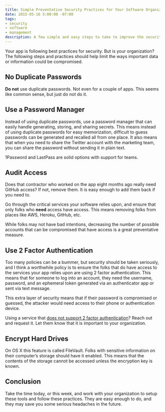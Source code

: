 ```yaml
---
title: Simple Preventative Security Practices for Your Software Organization
date: 2015-05-16 5:00:00 -07:00
tags:
- security
- software
- management
description: A few simple and easy steps to take to improve the security of your team.
---
```


Your app is following best practices for security. But is your organization?
The following steps and practices should help limit the ways important data or
information could be compromised.

## No Duplicate Passwords

**Do not** use duplicate passwords. Not even for a couple of apps. This seems
like common sense, but just do not do it.

## Use a Password Manager

Instead of using duplicate passwords, use a password manager that can easily
handle generating, storing, and sharing secrets. This means instead of using
duplicate passwords for easy memorization, difficult to guess passwords can be
generated and recalled all from one place. It also means that when you need to
share the Twitter account with the marketing team, you can share the password
without sending it in plain text.

1Password and LastPass are solid options with support for teams.

## Audit Access

Does that contractor who worked on the app eight months ago really need GitHub
access? If not, remove them. It is easy enough to add them back if you need to.

Go through the critical services your software relies upon, and ensure that
only folks who **need** access have access. This means removing folks from
places like AWS, Heroku, GitHub, etc.

While folks may not have bad intentions, decreasing the number of possible
accounts that can be compromised that have access is a great preventative
measure.

## Use 2 Factor Authentication

Too many policies can be a bummer, but security should be taken seriously, and
I think a worthwhile policy is to ensure the folks that do have access to the
services your app relies upon are using 2 factor authentication. This means
that for someone to log into an account, they need the username, password, and
an ephemeral token generated via an authenticator app or sent via text message.

This extra layer of security means that if their password is compromised or
guessed, the attacker would need access to their phone or authentication
device.

Using a service that [does not support 2 factor
authentication](https://twofactorauth.org/)? Reach out and request it. Let them
know that it is important to your organization.

## Encrypt Hard Drives

On OS X this feature is called FileVault. Folks with sensitive information on
their computer’s storage should have it enabled. This means that the contents
of the storage cannot be accessed unless the encryption key is known.

## Conclusion

Take the time today, or this week, and work with your organization to setup
these tools and follow these practices. They are easy enough to do, and they
may save you some serious headaches in the future.

